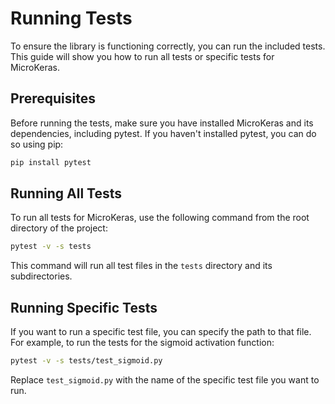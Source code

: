 # Running Tests

To ensure the library is functioning correctly, you can run the included tests. This guide will show you how to run all tests or specific tests for MicroKeras.

## Prerequisites

Before running the tests, make sure you have installed MicroKeras and its dependencies, including pytest. If you haven't installed pytest, you can do so using pip:

```bash
pip install pytest
```

## Running All Tests

To run all tests for MicroKeras, use the following command from the root directory of the project:

```bash
pytest -v -s tests
```

This command will run all test files in the `tests` directory and its subdirectories.

## Running Specific Tests

If you want to run a specific test file, you can specify the path to that file. For example, to run the tests for the sigmoid activation function:

```bash
pytest -v -s tests/test_sigmoid.py
```

Replace `test_sigmoid.py` with the name of the specific test file you want to run.
